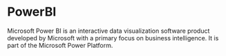 # PowerBI
Microsoft Power BI is an interactive data visualization software product developed by Microsoft with a primary focus on business intelligence. It is part of the Microsoft Power Platform.
